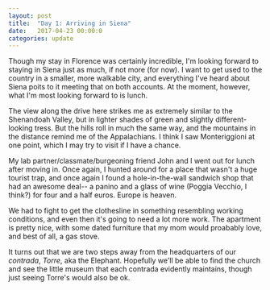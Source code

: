 ```yaml
---
layout: post
title:  "Day 1: Arriving in Siena"
date:   2017-04-23 00:00:0
categories: update
---
```


Though my stay in Florence was certainly incredible, I'm looking forward to staying in Siena just as much, if not more (for now). I want to get used to the country in a smaller, more walkable city, and everything I've heard about Siena poits to it meeting that on both accounts. At the moment, however, what I'm most looking forward to is lunch.

The view along the drive here strikes me as extremely similar to the Shenandoah Valley, but in lighter shades of green and slightly different-looking tress. But the hills roll in much the same way, and the mountains in the distance remind me of the Appalachians. I think I saw Monteriggioni at one point, which I may try to visit if I have a chance.

My lab partner/classmate/burgeoning friend John and I went out for lunch after moving in. Once again, I hunted around for a place that wasn't a huge tourist trap, and once again I found a hole-in-the-wall sandwich shop that had an awesome deal-- a panino and a glass of wine (Poggia Vecchio, I think?) for four and a half euros. Europe is heaven.

We had to fight to get the clothesline in something resembling working conditions, and even then it's going to need a lot more work. The apartment is pretty nice, with some dated furniture that my mom would proabably love, and best of all, a gas stove.

It turns out that we are two steps away from the headquarters of our <i>contrada</i>, <i>Torre</i>, aka the Elephant. Hopefully we'll be able to find the church and see the little museum that each contrada evidently maintains, though just seeing Torre's would also be ok.
